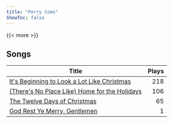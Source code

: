 ```yaml
---
title: "Perry Como"
ShowToc: false
---
```


{{< more >}}

## Songs
Title | Plays 
----- | -----: 
[It's Beginning to Look a Lot Like Christmas](/songs/its-beginning-to-look-a-lot-like-christmas) | 218
[(There's No Place Like) Home for the Holidays](/songs/theres-no-place-like-home-for-the-holidays) | 106
[The Twelve Days of Christmas](/songs/the-twelve-days-of-christmas) | 65
[God Rest Ye Merry, Gentlemen](/songs/god-rest-ye-merry-gentlemen) | 1

